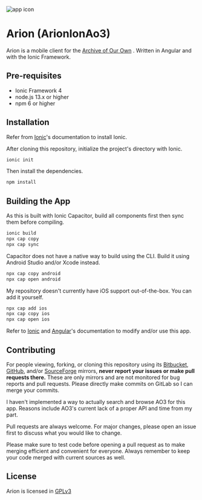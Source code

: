 ![app icon](https://i.ibb.co/9nPMGQp/ic-arion-launcher-square.png)
# Arion (ArionIonAo3)

Arion is a mobile client for the [Archive of Our Own](https://archiveofourown.org) . Written in Angular and with the Ionic Framework.

## Pre-requisites
* Ionic Framework 4
* node.js 13.x or higher
* npm 6 or higher

## Installation
Refer from [Ionic](https://ionicframework.com/docs/installation/cli)'s documentation to install Ionic.

After cloning this repository, initialize the project's directory with Ionic.
```bash
ionic init 
```
Then install the dependencies.
```bash
npm install 
```

## Building the App
As this is built with Ionic Capacitor, build all components first then sync them before compiling.
```bash
ionic build
npx cap copy
npx cap sync
```

Capacitor does not have a native way to build using the CLI. Build it using Android Studio and/or Xcode instead.
```bash
npx cap copy android
npx cap open android
```

My repository doesn't currently have iOS support out-of-the-box. You can add it yourself.
```bash
npx cap add ios
npx cap copy ios
npx cap open ios
```

Refer to [Ionic](https://ionicframework.com/docs) and [Angular](https://angular.io/docsdocumentation)'s documentation to modify and/or use this app.

## Contributing
For people viewing, forking, or cloning this repository using its [Bitbucket](https://bitbucket.org/tenseventy7/arionao3), [GitHub](https://github.com/TenSeventy7/ArionAo3), and/or [SourceForge](https://sourceforge.net/projects/arion-ion-ao3/) mirrors, **never report your issues or make pull requests there.** These are only mirrors and are not monitored for bug reports and pull requests. Please directly make commits on GitLab so I can merge your commits.

I haven't implemented a way to actually search and browse AO3 for this app. Reasons include AO3's current lack of a proper API and time from my part.

Pull requests are always welcome. For major changes, please open an issue first to discuss what you would like to change.

Please make sure to test code before opening a pull request as to make merging efficient and convenient for everyone. Always remember to keep your code merged with current sources as well.

## License
Arion is licensed in [GPLv3](https://github.com/TenSeventy7/ArionIonAo3/raw/master/LICENSE)
